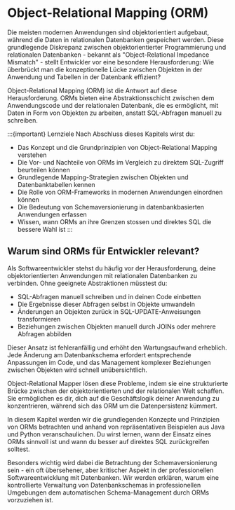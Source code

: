 # Object-Relational Mapping (ORM)

Die meisten modernen Anwendungen sind objektorientiert aufgebaut, während die Daten in relationalen Datenbanken gespeichert werden. Diese grundlegende Diskrepanz zwischen objektorientierter Programmierung und relationalen Datenbanken - bekannt als "Object-Relational Impedance Mismatch" - stellt Entwickler vor eine besondere Herausforderung: Wie überbrückt man die konzeptionelle Lücke zwischen Objekten in der Anwendung und Tabellen in der Datenbank effizient?

Object-Relational Mapping (ORM) ist die Antwort auf diese Herausforderung. ORMs bieten eine Abstraktionsschicht zwischen dem Anwendungscode und der relationalen Datenbank, die es ermöglicht, mit Daten in Form von Objekten zu arbeiten, anstatt SQL-Abfragen manuell zu schreiben.

:::{important} Lernziele
Nach Abschluss dieses Kapitels wirst du:
- Das Konzept und die Grundprinzipien von Object-Relational Mapping verstehen
- Die Vor- und Nachteile von ORMs im Vergleich zu direktem SQL-Zugriff beurteilen können
- Grundlegende Mapping-Strategien zwischen Objekten und Datenbanktabellen kennen
- Die Rolle von ORM-Frameworks in modernen Anwendungen einordnen können
- Die Bedeutung von Schemaversionierung in datenbankbasierten Anwendungen erfassen
- Wissen, wann ORMs an ihre Grenzen stossen und direktes SQL die bessere Wahl ist
:::

## Warum sind ORMs für Entwickler relevant?

Als Softwareentwickler stehst du häufig vor der Herausforderung, deine objektorientierten Anwendungen mit relationalen Datenbanken zu verbinden. Ohne geeignete Abstraktionen müsstest du:

- SQL-Abfragen manuell schreiben und in deinen Code einbetten
- Die Ergebnisse dieser Abfragen selbst in Objekte umwandeln
- Änderungen an Objekten zurück in SQL-UPDATE-Anweisungen transformieren
- Beziehungen zwischen Objekten manuell durch JOINs oder mehrere Abfragen abbilden

Dieser Ansatz ist fehleranfällig und erhöht den Wartungsaufwand erheblich. Jede Änderung am Datenbankschema erfordert entsprechende Anpassungen im Code, und das Management komplexer Beziehungen zwischen Objekten wird schnell unübersichtlich.

Object-Relational Mapper lösen diese Probleme, indem sie eine strukturierte Brücke zwischen der objektorientierten und der relationalen Welt schaffen. Sie ermöglichen es dir, dich auf die Geschäftslogik deiner Anwendung zu konzentrieren, während sich das ORM um die Datenpersistenz kümmert.

In diesem Kapitel werden wir die grundlegenden Konzepte und Prinzipien von ORMs betrachten und anhand von repräsentativen Beispielen aus Java und Python veranschaulichen. Du wirst lernen, wann der Einsatz eines ORMs sinnvoll ist und wann du besser auf direktes SQL zurückgreifen solltest.

Besonders wichtig wird dabei die Betrachtung der Schemaversionierung sein - ein oft übersehener, aber kritischer Aspekt in der professionellen Softwareentwicklung mit Datenbanken. Wir werden erklären, warum eine kontrollierte Verwaltung von Datenbankschemas in professionellen Umgebungen dem automatischen Schema-Management durch ORMs vorzuziehen ist.
